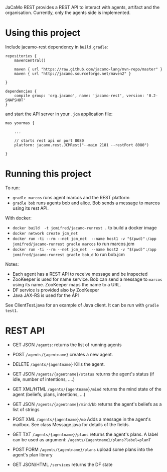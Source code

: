 JaCaMo REST provides a REST API to interact with agents, artifact and the organisation. Currently, only the agents side is implemented.

# Using this project

Include jacamo-rest dependency in `build.gradle`:

```
repositories {
    mavenCentral()

    maven { url "https://raw.github.com/jacamo-lang/mvn-repo/master" }
    maven { url "http://jacamo.sourceforge.net/maven2" }

}

dependencies {
    compile group: 'org.jacamo', name: 'jacamo-rest', version: '0.2-SNAPSHOT'
}
```

and start the API server in your `.jcm` application file:

```
mas yourmas {

    ...

    // starts rest api on port 8080
    platform: jacamo.rest.JCMRest("--main 2181 --restPort 8080")

}

```

# Running this project

To run:
* `gradle marcos` runs agent marcos and the REST platform
* `gradle bob` runs agents bob and alice. Bob sends a message to marcos using its rest API.

With docker:
* `docker build  -t jomifred/jacamo-runrest .` to build a docker image
* `docker network create jcm_net`
* `docker run -ti --rm --net jcm_net  --name host1 -v "$(pwd)":/app jomifred/jacamo-runrest gradle marcos` to run marcos.jcm
* `docker run -ti --rm --net jcm_net  --name host2 -v "$(pwd)":/app jomifred/jacamo-runrest gradle bob_d` to run bob.jcm

Notes:
* Each agent has a REST API to receive message and be inspected
* ZooKeeper is used for name service. Bob can send a message to `marcos` using its name. ZooKeeper maps the name to a URL.
* DF service is provided also by ZooKeeper
* Java JAX-RS is used for the API

See ClientTest.java for an example of Java client. It can be run with `gradle test1`.

# REST API

* GET JSON `/agents`:
    returns the list of running agents

* POST `/agents/{agentname}`
    creates a new agent.

* DELETE `/agents/{agentname}`
    Kills the agent.

* GET JSON `/agents/{agentname}/status`
    returns the agent's status (if idle, number of intentions, ....)

* GET XML/HTML  `/agents/{agentname}/mind`
    returns the mind state of the agent (beliefs, plans, intentions, ...)

* GET JSON `/agents/{agentname}/mind/bb`
    returns the agent's beliefs as a list of strings

* POST XML `/agents/{agentname}/mb`
    Adds a message in the agent's mailbox. See class Message.java for details of the fields.

* GET TXT `/agents/{agentname}/plans`
    returns the agent's plans. A label can be used as argument:
    `/agents/{agentname}/plans?label=planT`

* POST FORM `/agents/{agentname}/plans`
    upload some plans into the agent's plan library

* GET JSON/HTML `/services`
    returns the DF state

